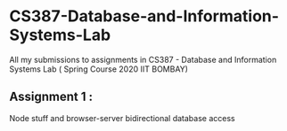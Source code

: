 # CS387-Database-and-Information-Systems-Lab
All my submissions to assignments in CS387 - Database and Information Systems Lab ( Spring Course 2020 IIT BOMBAY)

## Assignment 1 : 
  Node stuff and browser-server bidirectional database access
